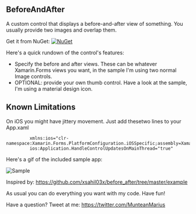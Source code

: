 ## BeforeAndAfter

A custom control that displays a before-and-after view of something. You usually provide two images and overlap them.

Get it from NuGet: [![NuGet](https://img.shields.io/badge/BeforeAndAfter-NuGet-brightgreen.svg?style=popout)](https://www.nuget.org/packages/BeforeAndAfter/)

Here's a quick rundown of the control's features:

* Specify the before and after views. These can be whatever Xamarin.Forms views you want, in the sample I'm using two normal Image controls.
* OPTIONAL: provide your own thumb control. Have a look at the sample, I'm using a material design icon.

## Known Limitations

On iOS you might have jittery movement.
Just add thesetwo lines to your App.xaml

             xmlns:ios="clr-namespace:Xamarin.Forms.PlatformConfiguration.iOSSpecific;assembly=Xamarin.Forms.Core"
             ios:Application.HandleControlUpdatesOnMainThread="true"

Here's a gif of the included sample app:

![Sample](media/BeforeAndAfterSample.gif)

Inspired by: https://github.com/xsahil03x/before_after/tree/master/example


As usual you can do everything you want with my code. Have fun!

Have a question?  Tweet at me: https://twitter.com/MunteanMarius
